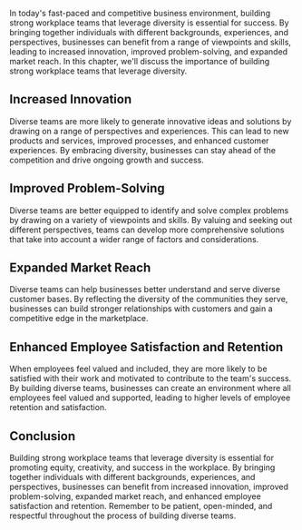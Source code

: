 
In today's fast-paced and competitive business environment, building strong workplace teams that leverage diversity is essential for success. By bringing together individuals with different backgrounds, experiences, and perspectives, businesses can benefit from a range of viewpoints and skills, leading to increased innovation, improved problem-solving, and expanded market reach. In this chapter, we'll discuss the importance of building strong workplace teams that leverage diversity.

Increased Innovation
--------------------

Diverse teams are more likely to generate innovative ideas and solutions by drawing on a range of perspectives and experiences. This can lead to new products and services, improved processes, and enhanced customer experiences. By embracing diversity, businesses can stay ahead of the competition and drive ongoing growth and success.

Improved Problem-Solving
------------------------

Diverse teams are better equipped to identify and solve complex problems by drawing on a variety of viewpoints and skills. By valuing and seeking out different perspectives, teams can develop more comprehensive solutions that take into account a wider range of factors and considerations.

Expanded Market Reach
---------------------

Diverse teams can help businesses better understand and serve diverse customer bases. By reflecting the diversity of the communities they serve, businesses can build stronger relationships with customers and gain a competitive edge in the marketplace.

Enhanced Employee Satisfaction and Retention
--------------------------------------------

When employees feel valued and included, they are more likely to be satisfied with their work and motivated to contribute to the team's success. By building diverse teams, businesses can create an environment where all employees feel valued and supported, leading to higher levels of employee retention and satisfaction.

Conclusion
----------

Building strong workplace teams that leverage diversity is essential for promoting equity, creativity, and success in the workplace. By bringing together individuals with different backgrounds, experiences, and perspectives, businesses can benefit from increased innovation, improved problem-solving, expanded market reach, and enhanced employee satisfaction and retention. Remember to be patient, open-minded, and respectful throughout the process of building diverse teams.
